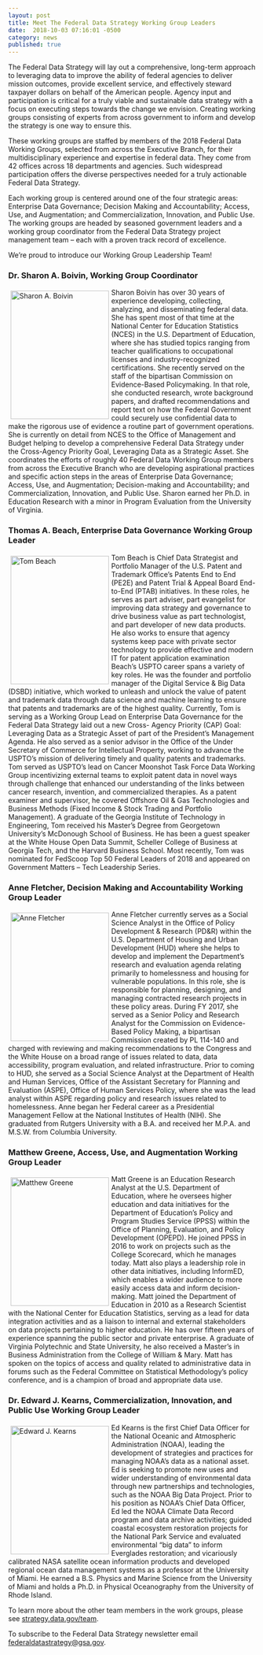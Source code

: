 ```yaml
---
layout: post
title: Meet The Federal Data Strategy Working Group Leaders
date:  2018-10-03 07:16:01 -0500
category: news
published: true
---
```


The Federal Data Strategy will lay out a comprehensive, long-term approach to leveraging data to improve the ability of federal agencies to deliver mission outcomes, provide excellent service, and effectively steward taxpayer dollars on behalf of the American people.  Agency input and participation is critical for a truly viable and sustainable data strategy with a focus on executing steps towards the change we envision. Creating working groups consisting of experts from across government to inform and develop the strategy is one way to ensure this.

These working groups are staffed by members of the 2018 Federal Data Working Groups, selected from across the Executive Branch, for their multidisciplinary experience and expertise in federal data. They come from 42 offices across 18 departments and agencies. Such widespread participation offers the diverse perspectives needed for a truly actionable Federal Data Strategy.

Each working group is centered around one of the four strategic areas: Enterprise Data Governance; Decision Making and Accountability; Access, Use, and Augmentation; and Commercialization, Innovation, and Public Use. The working groups are headed by seasoned government leaders and a working group coordinator from the Federal Data Strategy project management team – each with a proven track record of excellence.

We’re proud to introduce our Working Group Leadership Team!
 
### Dr. Sharon A. Boivin, Working Group Coordinator

<img src="{{ site.baseurl }}/assets/img/team/sharon-boivin.jpg" alt="Sharon A. Boivin" border="0" align="left" hspace="5" vspace="5" width="200" height="261">Sharon Boivin has over 30 years of experience developing, collecting, analyzing, and disseminating federal data. She has spent most of that time at the National Center for Education Statistics (NCES) in the U.S. Department of Education, where she has studied topics ranging from teacher qualifications to occupational licenses and industry-recognized certifications. She recently served on the staff of the bipartisan Commission on Evidence-Based Policymaking. In that role, she conducted research, wrote background papers, and drafted recommendations and report text on how the Federal Government could securely use confidential data to make the rigorous use of evidence a routine part of government operations. She is currently on detail from NCES to the Office of Management and Budget helping to develop a comprehensive Federal Data Strategy under the Cross-Agency Priority Goal, Leveraging Data as a Strategic Asset. She coordinates the efforts of roughly 40 Federal Data Working Group members from across the Executive Branch who are developing aspirational practices and specific action steps in the areas of Enterprise Data Governance; Access, Use, and Augmentation; Decision-making and Accountability; and Commercialization, Innovation, and Public Use. Sharon earned her Ph.D. in Education Research with a minor in Program Evaluation from the University of Virginia.

### Thomas A. Beach, Enterprise Data Governance Working Group Leader

<img src="{{ site.baseurl }}/assets/img/team/tom-beach.jpg" alt="Tom Beach" border="0" align="left" hspace="5" vspace="5" width="200" height="261">Tom Beach is Chief Data Strategist and Portfolio Manager of the U.S. Patent and Trademark Office’s Patents End to End (PE2E) and Patent Trial & Appeal Board End-to-End (PTAB) initiatives. In these roles, he serves as part adviser, part evangelist for improving data strategy and governance to drive business value as part technologist, and part developer of new data products. He also works to ensure that agency systems keep pace with private sector technology to provide effective and modern IT for patent application examination Beach’s USPTO career spans a variety of key roles. He was the founder and portfolio manager of the Digital Service & Big Data (DSBD) initiative, which worked to unleash and unlock the value of patent and trademark data through data science and machine learning to ensure that patents and trademarks are of the highest quality. Currently, Tom is serving as a Working Group Lead on Enterprise Data Governance for the Federal Data Strategy laid out a new Cross- Agency Priority (CAP) Goal: Leveraging Data as a Strategic Asset of part of the President’s Management Agenda. He also served as a senior advisor in the Office of the Under Secretary of Commerce for Intellectual Property, working to advance the USPTO’s mission of delivering timely and quality patents and trademarks. Tom served as USPTO’s lead on Cancer Moonshot Task Force Data Working Group incentivizing external teams to exploit patent data in novel ways through challenge that enhanced our understanding of the links between cancer research, invention, and commercialized therapies. As a patent examiner and supervisor, he covered Offshore Oil & Gas Technologies and Business Methods (Fixed Income & Stock Trading and Portfolio Management). A graduate of the Georgia Institute of Technology in Engineering, Tom received his Master’s Degree from Georgetown University’s McDonough School of Business. He has been a guest speaker at the White House Open Data Summit, Scheller College of Business at Georgia Tech, and the Harvard Business School. Most recently, Tom was nominated for FedScoop Top 50 Federal Leaders of 2018 and appeared on Government Matters – Tech Leadership Series.

### Anne Fletcher, Decision Making and Accountability Working Group Leader

<img src="{{ site.baseurl }}/assets/img/team/anne-fletcher.jpg" alt="Anne Fletcher" border="0" align="left" hspace="5" vspace="5" width="200" height="261">Anne Fletcher currently serves as a Social Science Analyst in the Office of Policy Development & Research (PD&R) within the U.S. Department of Housing and Urban Development (HUD) where she helps to develop and implement the Department’s research and evaluation agenda relating primarily to homelessness and housing for vulnerable populations. In this role, she is responsible for planning, designing, and managing contracted research projects in these policy areas. During FY 2017, she served as a Senior Policy and Research Analyst for the Commission on Evidence-Based Policy Making, a bipartisan Commission created by PL 114-140 and charged with reviewing and making recommendations to the Congress and the White House on a broad range of issues related to data, data accessibility, program evaluation, and related infrastructure.  Prior to coming to HUD, she served as a Social Science Analyst at the Department of Health and Human Services, Office of the Assistant Secretary for Planning and Evaluation (ASPE), Office of Human Services Policy, where she was the lead analyst within ASPE regarding policy and research issues related to homelessness. Anne began her Federal career as a Presidential Management Fellow at the National Institutes of Health (NIH). She graduated from Rutgers University with a B.A. and received her M.P.A. and M.S.W. from Columbia University.

### Matthew Greene, Access, Use, and Augmentation Working Group Leader

<img src="{{ site.baseurl }}/assets/img/team/matt-greene.jpg" alt="Matthew Greene" border="0" align="left" hspace="5" vspace="5" width="200" height="261">Matt Greene is an Education Research Analyst at the U.S. Department of Education, where he oversees higher education and data initiatives for the Department of Education’s Policy and Program Studies Service (PPSS) within the Office of Planning, Evaluation, and Policy Development (OPEPD). He joined PPSS in 2016 to work on projects such as the College Scorecard, which he manages today. Matt also plays a leadership role in other data initiatives, including InformED, which enables a wider audience to more easily access data and inform decision-making. Matt joined the Department of Education in 2010 as a Research Scientist with the National Center for Education Statistics, serving as a lead for data integration activities and as a liaison to internal and external stakeholders on data projects pertaining to higher education. He has over fifteen years of experience spanning the public sector and private enterprise. A graduate of Virginia Polytechnic and State University, he also received a Master’s in Business Administration from the College of William & Mary.  Matt has spoken on the topics of access and quality related to administrative data in forums such as the Federal Committee on Statistical Methodology’s policy conference, and is a champion of broad and appropriate data use.

### Dr. Edward J. Kearns, Commercialization, Innovation, and Public Use Working Group Leader

<img src="{{ site.baseurl }}/assets/img/team/ed-kearns.jpg" alt="Edward J. Kearns" border="0" align="left" hspace="5" vspace="5" width="200" height="261">Ed Kearns is the first Chief Data Officer for the National Oceanic and Atmospheric Administration (NOAA), leading the development of strategies and practices for managing NOAA’s data as a national asset. Ed is seeking to promote new uses and wider understanding of environmental data through new partnerships and technologies, such as the NOAA Big Data Project. Prior to his position as NOAA’s Chief Data Officer, Ed led the NOAA Climate Data Record program and data archive activities; guided coastal ecosystem restoration projects for the National Park Service and evaluated environmental “big data” to inform Everglades restoration; and vicariously calibrated NASA satellite ocean information products and developed regional ocean data management systems as a professor at the University of Miami. He earned a B.S. Physics and Marine Science from the University of Miami and holds a Ph.D. in Physical Oceanography from the University of Rhode Island.

To learn more about the other team members in the work groups, please see [strategy.data.gov/team](https://strategy.data.gov/team/). 

To subscribe to the Federal Data Strategy newsletter email [federaldatastrategy@gsa.gov](mailto:federaldatastrategy@gsa.gov).

